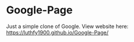 # Google-Page
Just a simple clone of Google.
View website here: https://luthfy1900.github.io/Google-Page/
